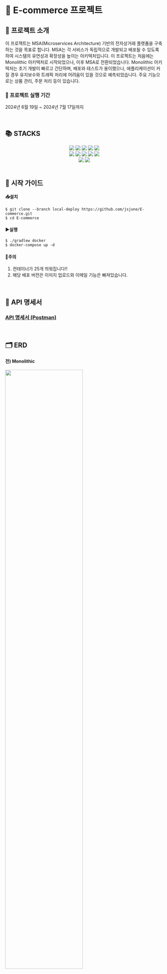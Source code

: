 # 🛒 E-commerce 프로젝트

## 🌟 프로젝트 소개
이 프로젝트는 MSA(Microservices Architecture) 기반의 전자상거래 플랫폼을 구축하는 것을 목표로 합니다. MSA는 각 서비스가 독립적으로 개발되고 배포될 수 있도록 하여 시스템의 유연성과 확장성을 높이는 아키텍처입니다.
이 프로젝트는 처음에는 Monolithic 아키텍처로 시작되었으나, 이후 MSA로 전환되었습니다. Monolithic 아키텍처는 초기 개발이 빠르고 간단하며, 배포와 테스트가 용이했으나, 애플리케이션이 커질 경우 유지보수와 트래픽 처리에 어려움이 있을 것으로 예측되었습니다.
주요 기능으로는 상품 관리, 주문 처리 등이 있습니다.

### 📅 프로젝트 실행 기간
2024년 6월 19일 ~ 2024년 7월 17일까지

</br>

## 📚 STACKS
<div align=center> 
  <img src="https://img.shields.io/badge/java%2017-007396?style=for-the-badge&logo=java&logoColor=white"> 
  <img src="https://img.shields.io/badge/springboot%203.2.6-6DB33F?style=for-the-badge&logo=springboot&logoColor=white">
  <img src="https://img.shields.io/badge/mysql-4479A1?style=for-the-badge&logo=mysql&logoColor=white">
  <img src="https://img.shields.io/badge/kafka-231F20?style=for-the-badge&logo=apachekafka&logoColor=white">
  <img src="https://img.shields.io/badge/redis-DC382D?style=for-the-badge&logo=redis&logoColor=white">
</br>
  <img src="https://img.shields.io/badge/spring%20cloud%20eureka-FF4A6E?style=for-the-badge&logo=spring&logoColor=white">
  <img src="https://img.shields.io/badge/spring%20cloud%20gateway-00A896?style=for-the-badge&logo=spring&logoColor=white">
  <img src="https://img.shields.io/badge/spring%20cloud%20resilience4j-3D5A80?style=for-the-badge&logo=spring&logoColor=white">
  <img src="https://img.shields.io/badge/spring%20data%20jpa-6D597A?style=for-the-badge&logo=spring&logoColor=white">
  <img src="https://img.shields.io/badge/querydsl--jpa-EE964B?style=for-the-badge&logo=querydsl&logoColor=white">
</br>
  <img src="https://img.shields.io/badge/docker-2496ED?style=for-the-badge&logo=docker&logoColor=white">
  <img src="https://img.shields.io/badge/docker--compose-F7A81B?style=for-the-badge&logo=docker&logoColor=white">
</div>

</br>

## 🚀 시작 가이드
#### 📥설치
```
$ git clone --branch local-deploy https://github.com/jsjune/E-commerce.git
$ cd E-commerce
```
#### ▶️실행
```
$ ./gradlew docker
$ docker-compose up -d
```
#### 🚨주의
1. 컨테이너가 25개 띄워집니다!!
2. 해당 배포 버전은 이미지 업로드와 이메일 기능은 빠져있습니다.
 
</br>

## 📑 API 명세서
### [API 명세서 (Postman)](https://documenter.getpostman.com/view/18677964/2sA3XSBMRR#intro)

</br>

## 🗂 ERD
#### 전) Monolithic
<div>
  <img src="https://github.com/user-attachments/assets/a16ee884-489a-46a0-92e3-ab1bf8927eac" width="70%">
</div>

#### 후) MSA
<div>
  <img src="https://github.com/user-attachments/assets/8a73293d-8e34-4a3a-8acb-f16654f9e125" width="70%">
</div>

</br>

## 🏛️ Architecture
<div>
  <img src="https://github.com/user-attachments/assets/4fe45714-4fa6-40b7-9aa3-cce0fb994b9e" width="70%">
</div>

</br>

## 🌟 주요 기능
#### 1. Monolithic에서 MSA 전환 [<ins>자세히 보기</ins>](https://jeongburgger.notion.site/2-MSA-2688ec2dc1c5404b9f5bdbe204d143e6)
#### 2. 주문하기 - EDA (분산 트랜잭션) [<ins>자세히 보기</ins>](https://jeongburgger.notion.site/3-EDA-6dce1ca4c75a479caac0c514c9b211b2)
<details>
  <summary>주문하기 flow</summary>
  <img src="https://github.com/user-attachments/assets/67a669b2-654a-4fcc-94c6-0a08b84daab8" width="70%">
  <ol>
    <li>레디스에서 재고 차감과 상품 정보 기반 이벤트 발송</li>
    <li>해당 이벤트를 받아 주문서 저장 후 결제 요청 이벤트를 보냄</li>
    <li>결제 컨슈머 서버에서 결제 내역 저장과 실제 결제 요청을 보낸 후 다시 order로 이벤트를 보냄</li>
    <li>결제에 대한 상태값을 받은 order는 rollback 요청을 하거나 배송 요청 이벤트를 보냄</li>
    <li>배송 컨슈머 서버에서 배송 내역 저장과 실제 배송 요청을 보낸 후 다시 order로 이벤트를 보냄</li>
    <li>배송에 대한 상태값을 받은 order는 rollback 요청을 하거나 상품 재고 감소 요청 이벤트를 보냄</li>
    <li>상품 컨슈머 서버에서 실제 db에 있는 상품의 재고 감소 후 다시 order로 이벤트를 보냄</li>
    <li>order에서 재고 감소에 대한 상태값에 따라 rollback 요청을 보냄</li>
  </ol>
</details>
<details>
  <summary>카프카 네트워크 장애가 난다면?</summary>
  <div>
    <img src="https://github.com/user-attachments/assets/c7c3585f-bf6b-4b38-8ce4-f94beaf20516" width="70%">
  </div>
  <ol>
    <li>Kafka health check 수행</li>
    <li>통신 가능 시 정상적으로 publish</li>
    <li>통신 불가 시 이벤트를 DB에 저장</li>
    <ul>
      <li>스케줄러를 이용해 카프카와의 통신 상태 주기적으로 체크</li>
      <li>통신 가능 시 DB에 있는 이벤트 정상적으로 전송</li>
    </ul>
  </ol>
</details>

#### 3. 주요 로직의 테스트 커버리지 85% 달성
<details>
  <summary>테스트 커버리지</summary>
  <ul>
    <li>전체 테스트 커버리지: 80%</li>
    <li>주요 로직의 테스트 커버리지: 85% 이상</li>
    <li>이로 인해 주요 비즈니스 로직의 높은 테스트 커버리지를 보장하여, 코드의 안정성과 신뢰성을 높였습니다.</li>
  </ul>
  <pre><code>
    // 커버리지 검증 태스크 추가
    task jacocoRootCoverageVerification(type: JacocoCoverageVerification) {
        dependsOn('jacocoRootReport')
        executionData.from fileTree(dir: '.', include: '**/build/jacoco/test.exec')
        sourceDirectories.from files(includedProjects.collect { it.sourceSets.main.allSource.srcDirs }.flatten())
    
        // 특정 경로의 클래스만 포함
        def classFiles = files(includedProjects.collect { it.sourceSets.main.output }.flatten())
        classFiles = classFiles.asFileTree.matching {
            include 'com/*/*/application/**'
            include 'com/*/*/controller/**'
            include 'com/*/*/infrastructure/kafka/*Service'
            include 'com/*/*/infrastructure/kafka/*Producer'
            include 'com/*/*/infrastructure/repository/**'
        }
        classDirectories.from classFiles
    
        violationRules {
            rule {
                limit {
                    minimum = 0.85
                }
            }
        }
    }
  </code></pre>
</details>

#### 4. 로그 중앙 집중화 시스템 구축
- 서비스 분리로 인해 로그 확인이 어려워짐에 따라, AOP와 카프카를 이용하여 로깅 집중화 시스템을 구축
- 각 서비스의 메서드 실행과 예외 발생 시 로그를 수집하기 위해 @Aspect과 @Around 어드바이스를 사용해 메서드 실행 시간 측정 및 예외 시 스택 트레이스를 기록
  
</br>

## 📈 성능 최적화 및 트러블슈팅
### 🕒성능 최적화
#### 1. **Monolithic에서 MSA로 전환** [<ins>자세히 보기</ins>](https://jeongburgger.notion.site/monolithic-msa-e63e65abcc1c47118bcf16022bad421a)
- 테스트는 로컬에서 jmeter를 사용해서 테스트를 진행했습니다. 
- 조건은 100초 동안 점진적으로 사용자가 증가하는 조건으로 주문하기에 대한 요청 테스트를 진행했습니다.

|  | 모놀리식 아키텍처 | MSA (동기) | MSA (EDA, 비동기) |
| --- | --- | --- | --- |
| 3000명일 때 평균 응답 | 6.3초 | 13초 | 0.141초 |
| 5000명일 때 평균 응답 | 42초 | 137초 | 0.196초 |
| TPS 그래프 | 불규칙적, <br>평균 22 ~ 25 TPS | 불규칙적, <br>평균 15 ~ 20 TPS | 일정, <br>평균 30 ~ 50 TPS |
| Latency 그래프 | 우상향 | 우상향 | 대부분 평온 |

- 이를 통해 EDA 기반 비동기 MSA가 성능 면에서 가장 우수함을 확인할 수 있습니다.

#### 2. **검색 조회 성능 개선** [<ins>자세히 보기</ins>](https://jeongburgger.notion.site/31787fcbc3fa47178d753db7855e78d7)
- 500만개의 데이터를 기준으로 테스트 했습니다.

|  | 응답 시간 | 
| --- | --- | 
| 인덱스  | 8500ms |
| 커버링 인덱스 | 900ms |
| 캐싱 | 15ms |

#### 3. **이메일 인증 코드 보내기 속도 개선**
- 이메일 전송 로직을 비동기 통신으로 처리  
- `ApplicationEventPublisher`을 사용하여 비동기통신을 사용하여 개선
- 12~14초 → 30ms, 433배 속도 개선

#### 4. **상품 등록 속도 개선**
- S3 이미지 업로드 로직을 비동기 통신으로 처리
- `ApplicationEventPublisher`을 사용하여 비동기통신을 사용하여 개선
- 5초 -> 100ms, 50배 속도 개선

</br>

### 🛠️트러블 슈팅
#### 1. **분산 환경에서 재고 감소에 대한 동시성 문제** [<ins>자세히 보기</ins>](https://jeongburgger.notion.site/fadcbd5a4ed04726a13bbac744a380f0)
- 기본적으로 파티션을 하나로 하고 컨슈머를 하나만 띄웠을 경우, 동시성 문제가 일어나지 않는다.
- 하지만 성능을 위해 여러개의 파티션과 그에 맞는 컨슈머 서버를 띄우게 된다.
- 그렇게 되면 동시에 동일한 데이터를 조회하게 되어 동시성 문제가 터질 수 있다.
- **해결 방안**: 레디스 분산락 적용 </br>
  <img src="https://github.com/user-attachments/assets/b036c091-ef74-40d3-9822-e349da71e3ee" width="70%">
#### 2. **이미지 업로드 비동기 통신으로 변환 과정에서 문제 발생** [<ins>자세히 보기</ins>](https://jeongburgger.notion.site/37b94df26b0d46e88b7607656d79ac40?pvs=74)
- MultipartFile을 이벤트로 보내고 Listener에서 해당 파일을 처리하는 과정에서 NoSuchFileException이 발생
- **해결 방안**: MultipartFile을 바이트 배열로 변환하여 이벤트를 보내서 해결
#### 3. **MSA 배포에 대한 고민** [<ins>자세히 보기</ins>](https://jeongburgger.notion.site/01d33564ac9949678febe091a2f03500?pvs=74)
<details>
<summary>예상 아키텍처</summary>
  
  ![예상 아키텍처](https://github.com/user-attachments/assets/d1a24121-7ccb-48b8-b47b-f930e236941d)
  
</details>

</br>

## 🔗 프로젝트 문서
[<ins>Monolithic에서 MSA로 전환기</ins>](https://jeongburgger.notion.site/MSA-30465a5476d24ca3a5d79cd4caf5d129?pvs=74)
